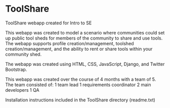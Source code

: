 # ToolShare
ToolShare webapp created for Intro to SE

This webapp was created to model a scenario where communities could set up public tool sheds for members of the community
to share and use tools.  The webapp supports profile creation/management, toolshed creation/management, and the ability to rent
or share tools within your community shed.

The webapp was created using HTML, CSS, JavaScript, Django, and Twitter Bootstrap.

This webapp was created over the course of 4 months with a team of 5.
The team consisted of:
  1 team lead
  1 requirements coordinator
  2 main developers
  1 QA

Installation instructions included in the ToolShare directory (readme.txt)
